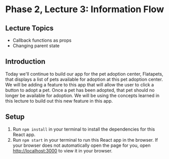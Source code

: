 # Phase 2, Lecture 3: Information Flow

## Lecture Topics

- Callback functions as props
- Changing parent state

## Introduction

Today we'll continue to build our app for the pet adoption center, Flatapets, that displays a list of pets available for adoption at this pet adoption center. We will be adding a feature to this app that will allow the user to click a button to adopt a pet. Once a pet has been adopted, that pet should no longer be available for adoption. We will be using the concepts learned in this lecture to build out this new feature in this app.

## Setup

1. Run `npm install` in your terminal to install the dependencies for this React app.
2. Run `npm start` in your terminal to run this React app in the browser. If your browser does not automatically open the page for you, open [http://localhost:3000](http://localhost:3000) to view it in your browser.